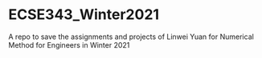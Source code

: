 # ECSE343_Winter2021
A repo to save the assignments and projects of Linwei Yuan for Numerical Method for Engineers in Winter 2021

